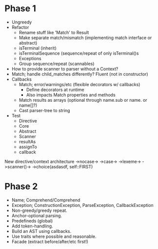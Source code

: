 Phase 1
=======
-	Ungreedy
-	Refactor
	-	Rename stuff like 'Match' to Result
	-	Make separate match/mismatch (implementing match interface or abstract)
	-	isTerminal (inherit)
	-	isTerminalSequence (sequence/repeat of only isTerminal()s
	-	Exceptions
	-	Group sequence/repeat (scannables)
-	How to provide scanner to parser without a Context?
-	Match; handle child_matches differently? Fluent (not in constructor)
-	Callbacks
	-	Match; error/warnings/etc (flexible decorators w/ callbacks)
		-	Define decorators at runtime
		-	Also impacts Match properties and methods
	-	Match results as arrays (optional through name.sub or name. or name[]?)
	-	Cast parser-tree to string
-	Test
	-	Directive
	-	Core
	-	Abstract
	-	Scanner
	-	resultAs
	-	assignTo
	-	callback

New directive/context architecture
->nocase->
->case->
->lexeme->
->scanner()->
->choice(asdasdf, self::FIRST)

Phase 2
=======
-	Name; Comprehend/Comprehend
-	Exception; ConstructionException, ParseException, CallbackException
-	Non-greedy/greedy repeat.
-	Anchor-optional parsing.
-	Predefineds (global)
-	Add token-handling.
-	Build an AST using callbacks.
-	Use traits where possible and reasonable.
-	Facade (extract before/after/etc first!)